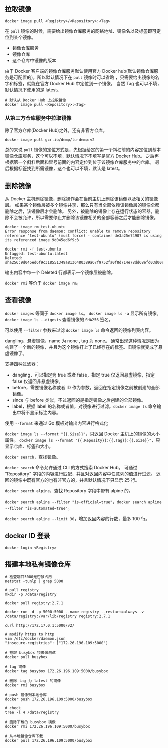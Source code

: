 ## 拉取镜像

```shell script
docker image pull <Registry>/<Repository>:<Tag>
```

在 `pull` 镜像的时候，需要给出镜像仓库服务的网络地址、镜像名以及标签即可定位到某个镜像。

- <Registry> 镜像仓库服务
- <Repository> 镜像仓库
- <Tag> 这个仓库中镜像的版本

由于 Docker 客户端的镜像仓库服务默认使用官方 Docker hub(默认镜像仓库服务是可配置的)，所以默认情况下在 `pull` 镜像时可以省略 <Registry>，只需要给出镜像的名字和标签，就能在官方 Docker Hub 中定位到一个镜像。
当然 Tag 也可以不填，默认情况下使用的是 latest。

```shell script
# 默认从 Docker Hub 上拉取镜像
docker image pull <Repository>:<Tag>
```

### 从第三方仓库服务中拉取镜像

除了官方仓库(Docker Hub)之外，还有非官方仓库。

```shell script
docker image pull gcr.io/demp/tu-demp:v2
```

总的来说 `pull` 镜像的定位方式是，先根据给定的第一个斜杠前的内容定位到基本镜像仓库服务，这个可以不填，默认情况下不填写是官方 Docker Hub。
之后再根据第一个斜杠后面和冒号前面的内容定位到位于该镜像仓库服务中的仓库。
最后根据标签找到所需镜像，这个也可以不填，默认是 latest。

## 删除镜像

从 Docker 主机删除镜像，删除操作会在当前主机上删除该镜像以及相关的镜像层。
如果某个镜像层被多个镜像共享，那么只有当全部依赖该镜像层的镜像全都删除之后，该镜像层才会删除。
另外，被删除的镜像上存在运行状态的容器，删除不会被允许，所以需要停止并删除该镜像相关的全部容器之后才能删除镜像。

```shell script
docker image rm test-ubuntu
Error response from daemon: conflict: unable to remove repository reference "test-ubuntu" (must force) - container de3a25e74907 is using its referenced image 9d045ed6f9c3

docker rmi -f test-ubuntu
Untagged: test-ubuntu:latest
Deleted: sha256:9d045ed6f9c318551349a8136480389a67f9752fa0f8d714e78dd68efd03d008
```

输出内容中每一个 Deleted 行都表示一个镜像层被删除。

`docker rmi` 等价于 `docker image rm`。

## 查看镜像

`docker images` 等同于 `docker image ls`。
`docker image ls -a` 显示所有镜像。
`docker image ls --digests` 查看镜像的 `SHA256` 签名。

可以使用 `--filter` 参数来过滤 `docker image ls` 命令返回的镜像列表内容。

dangling，悬虚镜像，name 为 none , tag 为 none。
通常出现这种情况是因为构建了一个新的镜像，并且为这个镜像打上了已经存在的标签。旧镜像就变成了悬虚镜像了。

支持四种过滤器：
- dangling，可以指定为 true 或者 false，指定 true 仅返回悬虚镜像，指定 false 仅返回非悬虚镜像。
- before，需要镜像名称或者 ID 作为参数，返回在指定镜像之前被创建的全部镜像。
- since 与 before 类似，不过返回的是指定镜像之后创建的全部镜像。
- label，根据 label 的名称或者值，对镜像进行过滤。`docker image ls` 命令输出中将不显示标注内容。

使用 `--format` 来通过 Go 模板对输出内容进行格式化

`docker image ls --format "{{.Size}}"`，只返回 Docker 主机上的镜像的大小属性。
`docker image ls --format "{{.Reposity}}:{{.Tag}}:{{.Size}}"`，只显示仓库、标签和大小。

`docker search`，查找镜像。

`docker search` 命令允许通过 CLI 的方式搜索 Docker Hub。
可通过 "Repository" 字段的内容进行匹配，并且对返回内容中任意列的值进行过滤。
返回的镜像中既有官方的也有非官方的，并且默认情况下只显示 25 行。

`docker search alpine`，查找 Repository 字段中带有 alpine 的。

`docker search apline --filter "is-official=true"`，`docker search apline --filter "is-automated=true"`。

`docker search apline --limit 30`，增加返回内容的行数，最多 100 行。

## docker ID 登录

```shell script
docker login <Registry>
```

## 搭建本地私有镜像仓库

```shell script
# 检查端口5000是否被占用
netstat -tunlp | grep 5000

# pull registry
mkdir -p /data/registry

docker pull registry:2.7.1

docker run -d -p 5000:5000 --name registry --restart=always -v /data/registry:/var/lib/registry registry:2.7.1
```

```shell script
curl http://172.17.0.1:5000/v2/

# modify https to http
vim /etc/docker/daemon.json
"insecure-registries": ["172.26.196.109:5000"]
```

```shell script
# 拉取 busybox 镜像做测试
docker pull busybox 

# tag 镜像
docker tag busybox 172.26.196.109:5000/busybox

# 删除 tag 为 latest 的镜像
docker rmi busybox

# push 镜像到本地仓库
docker push 172.26.196.109:5000/busybox

# check
tree -l 4 /data/registry

# 删除下载的 busybox 镜像
docker rmi 172.26.196.109:5000/busybox

# 从本地镜像仓库下载
docker pull 172.26.196.109:5000/busybox
```


